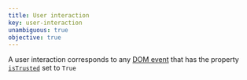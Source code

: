```yaml
---
title: User interaction
key: user-interaction
unambiguous: true
objective: true
---
```


A user interaction corresponds to any [DOM event][event] that has the property [`isTrusted`][isTrusted] set to `True`

[event]: https://dom.spec.whatwg.org/#concept-event
[isTrusted]: https://dom.spec.whatwg.org/#dom-event-istrusted
